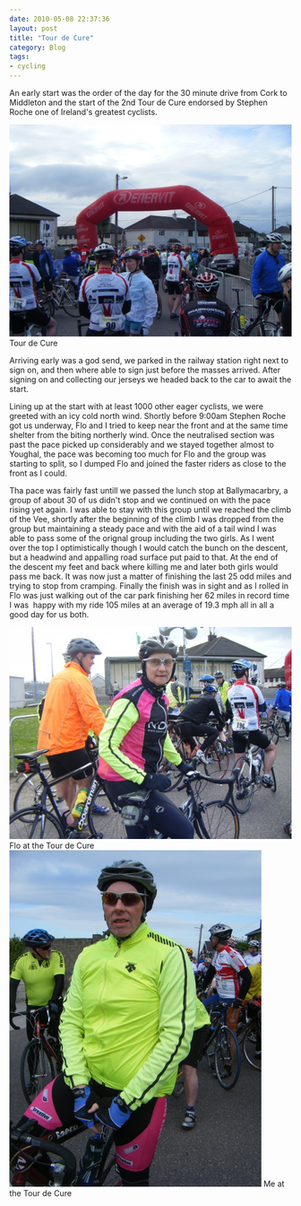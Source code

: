 ```yaml
---
date: 2010-05-08 22:37:36
layout: post
title: "Tour de Cure"
category: Blog
tags:
- cycling
---
```


An early start was the order of the day for the 30 minute drive from Cork to Middleton and the start of the 2nd Tour de Cure endorsed by Stephen Roche one of Ireland's greatest cyclists.

<img src="/images/2010/start.jpg">
Tour de Cure

Arriving early was a god send, we parked in the railway station right next to sign on, and then where able to sign just before the masses arrived. After signing on and collecting our jerseys we headed back to the car to await the start.

Lining up at the start with at least 1000 other eager cyclists, we were greeted with an icy cold north wind. Shortly before 9:00am Stephen Roche got us underway, Flo and I tried to keep near the front and at the same time shelter from the biting northerly wind. Once the neutralised section was past the pace picked up considerably and we stayed together almost to Youghal, the pace was becoming too much for Flo and the group was starting to split, so I dumped Flo and joined the faster riders as close to the front as I could.

Tha pace was fairly fast untill we passed the lunch stop at Ballymacarbry, a group of about 30 of us didn't stop and we continued on with the pace rising yet again. I was able to stay with this group until we reached the climb of the Vee, shortly after the beginning of the climb I was dropped from the group but maintaining a steady pace and with the aid of a tail wind I was able to pass some of the orignal group including the two girls. As I went over the top I optimistically though I would catch the bunch on the descent, but a headwind and appalling road surface put paid to that. At the end of the descent my feet and back where killing me and later both girls would pass me back. It was now just a matter of finishing the last 25 odd miles and trying to stop from cramping. Finally the finish was in sight and as I rolled in Flo was just walking out of the car park finishing her 62 miles in record time I was  happy with my ride 105 miles at an average of 19.3 mph all in all a good day for us both.

<img src="/images/2010/start-flo.jpg">
Flo at the Tour de Cure

<img src="/images/2010/start-keith.jpg">
Me at the Tour de Cure
